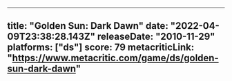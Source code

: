 
---
title: "Golden Sun: Dark Dawn"
date: "2022-04-09T23:38:28.143Z"
releaseDate: "2010-11-29"
platforms: ["ds"]
score: 79
metacriticLink: "https://www.metacritic.com/game/ds/golden-sun-dark-dawn"
---
